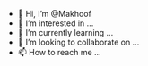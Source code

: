 - 👋 Hi, I’m @Makhoof
- 👀 I’m interested in ...
- 🌱 I’m currently learning ...
- 💞️ I’m looking to collaborate on ...
- 📫 How to reach me ...

<!---
Makhoof/Makhoof is a ✨ special ✨ repository because its `README.md` (this file) appears on your GitHub profile.
You can click the Preview link to take a look at your changes.
--->
